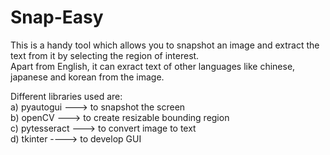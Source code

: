 # Snap-Easy
This is a handy tool which allows you to snapshot an image and extract the text from it by selecting the region of interest.<br />
Apart from English, it can exract text of other languages like chinese, japanese and korean from the image. 

Different libraries used are:<br />
  a) pyautogui ---> to snapshot the screen<br />
  b) openCV ---> to create resizable bounding region<br />
  c) pytesseract ---> to convert image to text<br />
  d) tkinter ----> to develop GUI<br />
